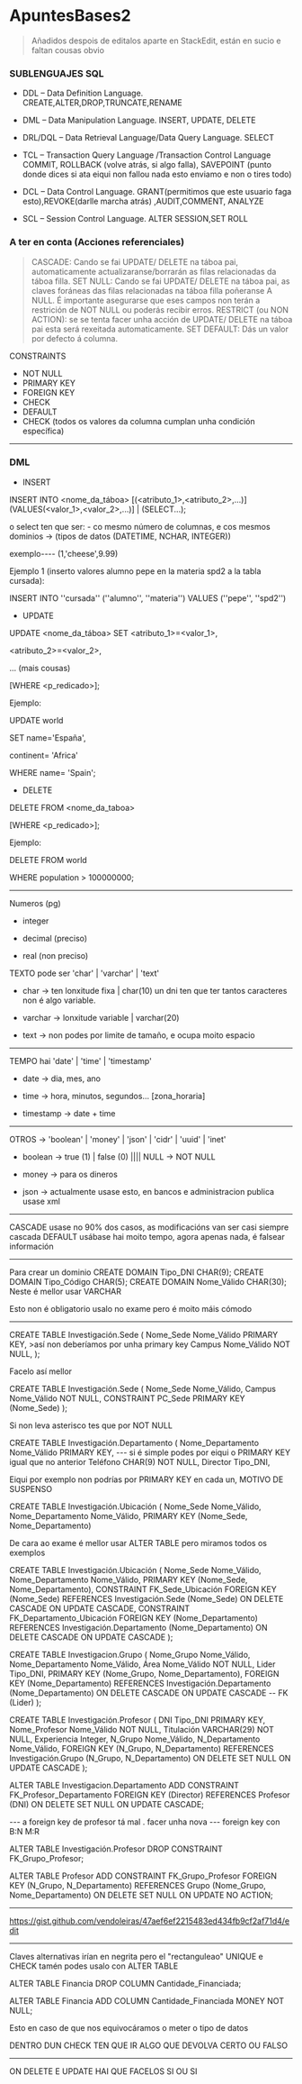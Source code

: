 # ApuntesBases2
> Añadidos despois de editalos aparte en StackEdit, están en sucio e faltan cousas obvio
### SUBLENGUAJES SQL
- DDL – Data Definition Language.
CREATE,ALTER,DROP,TRUNCATE,RENAME

- DML – Data Manipulation Language.
INSERT, UPDATE, DELETE 

- DRL/DQL – Data Retrieval Language/Data Query Language.
 SELECT

- TCL – Transaction Query Language /Transaction Control Language
COMMIT, ROLLBACK (volve atrás, si algo falla), SAVEPOINT (punto donde dices si ata eiqui non fallou nada esto enviamo e non o tires todo)

- DCL – Data Control Language.
GRANT(permitimos que este usuario faga esto),REVOKE(darlle marcha atrás) ,AUDIT,COMMENT, ANALYZE 

- SCL – Session Control Language.
ALTER SESSION,SET ROLL


### A ter en conta (Acciones referenciales)
>  CASCADE: Cando se fai  UPDATE/ DELETE na táboa pai, automaticamente actualizaranse/borrarán as filas relacionadas da táboa filla.
> SET  NULL: Cando se fai  UPDATE/ DELETE na táboa pai, as claves foráneas das filas relacionadas na táboa filla poñeranse A  NULL. É importante asegurarse que eses campos non terán a restrición de  NOT  NULL ou poderás recibir erros.
>  RESTRICT (ou NON  ACTION): se se tenta facer unha acción de  UPDATE/ DELETE na táboa pai esta será rexeitada automaticamente.
> SET  DEFAULT: Dás un valor por defecto á columna.

CONSTRAINTS
- NOT NULL
- PRIMARY KEY
- FOREIGN KEY
- CHECK
- DEFAULT
- CHECK (todos os valores da columna cumplan unha condición específica)
---
### DML
- INSERT


INSERT INTO <nome_da_táboa>
[(<atributo_1>,<atributo_2>,...)]
(VALUES(<valor_1>,<valor_2>,...)] | (SELECT...);
 
o select ten que ser: - co mesmo número de columnas, e cos mesmos dominios -> (tipos de datos (DATETIME, NCHAR, INTEGER))

exemplo---- (1,'cheese',9.99)
  
Ejemplo 1 (inserto valores alumno pepe en la materia spd2 a la tabla cursada):

INSERT INTO ''cursada'' (''alumno'', ''materia'') VALUES (''pepe'', ''spd2'')

- UPDATE

UPDATE <nome_da_táboa>
SET <atributo_1>=<valor_1>,

<atributo_2>=<valor_2>,

... (mais cousas)

[WHERE <p_redicado>];
  
Ejemplo:

UPDATE world

   SET name='España',
   
   continent= 'Africa'
   
   WHERE name= 'Spain';
   
- DELETE

DELETE FROM <nome_da_taboa>

[WHERE <p_redicado>];
  
Ejemplo:

DELETE FROM world

WHERE population > 100000000;

---

Numeros (pg)

- integer

- decimal (preciso)

- real (non preciso)

TEXTO pode ser 'char' | 'varchar' | 'text'

- char -> ten lonxitude fixa | char(10) un dni ten que ter tantos caracteres non é algo variable.

- varchar -> lonxitude variable | varchar(20) 

- text -> non podes por limite de tamaño, e ocupa moito espacio

---

TEMPO hai 'date' | 'time' | 'timestamp'

- date -> dia, mes, ano

- time -> hora, minutos, segundos... [zona_horaria]

- timestamp -> date + time

---

OTROS -> 'boolean' | 'money' | 'json' | 'cidr' | 'uuid' | 'inet'

- boolean -> true (1) | false (0) |||| NULL -> NOT NULL

- money -> para os dineros

- json -> actualmente usase esto, en bancos e administracion publica usase xml


---

CASCADE usase no 90% dos casos, as modificacións van ser casi siempre cascada
DEFAULT usábase hai moito tempo, agora apenas nada, é falsear información

---

Para crear un dominio
CREATE DOMAIN Tipo_DNI CHAR(9);
CREATE DOMAIN Tipo_Código CHAR(5);
CREATE DOMAIN Nome_Válido CHAR(30); Neste é mellor usar VARCHAR

Esto non é obligatorio usalo no exame pero é moito máis cómodo

---

CREATE TABLE Investigación.Sede (
	Nome_Sede Nome_Válido PRIMARY KEY,  >así non deberíamos por unha primary key
	Campus    Nome_Válido NOT NULL,
);

Facelo así mellor

CREATE TABLE Investigación.Sede (
	Nome_Sede Nome_Válido,
	Campus    Nome_Válido NOT NULL,
	CONSTRAINT PC_Sede
		PRIMARY KEY (Nome_Sede)
);

Si non leva asterisco tes que por NOT NULL

CREATE TABLE Investigación.Departamento (
	Nome_Departamento Nome_Válido PRIMARY KEY, --- si é simple podes por eiqui o PRIMARY KEY igual que no anterior
	Teléfono          CHAR(9) NOT NULL,
	Director          Tipo_DNI,
 
 Eiqui por exemplo non podrías por PRIMARY KEY en cada un, MOTIVO DE SUSPENSO
 
 CREATE TABLE Investigación.Ubicación (
	Nome_Sede		  Nome_Válido,
	Nome_Departamento Nome_Válido,
	PRIMARY KEY (Nome_Sede, Nome_Departamento)
 
 De cara ao exame é mellor usar ALTER TABLE pero miramos todos os exemplos
 
 CREATE TABLE Investigación.Ubicación (
	Nome_Sede		  Nome_Válido,
	Nome_Departamento Nome_Válido,
	PRIMARY KEY (Nome_Sede, Nome_Departamento),
	CONSTRAINT FK_Sede_Ubicación
		FOREIGN KEY (Nome_Sede)
		  REFERENCES Investigación.Sede (Nome_Sede)
		  ON DELETE CASCADE
		  ON UPDATE CASCADE,
	CONSTRAINT FK_Departamento_Ubicación
		FOREIGN KEY (Nome_Departamento)
		  REFERENCES Investigación.Departamento (Nome_Departamento)
		  ON DELETE CASCADE
		  ON UPDATE CASCADE
);

CREATE TABLE Investigacion.Grupo (
	Nome_Grupo         Nome_Válido,
	Nome_Departamento  Nome_Válido,
	Área			   Nome_Válido NOT NULL,
	Lider			   Tipo_DNI,
	PRIMARY KEY (Nome_Grupo, Nome_Departamento),
	FOREIGN KEY (Nome_Departamento)
	  REFERENCES Investigación.Departamento (Nome_Departamento)
	  ON DELETE CASCADE
	  ON UPDATE CASCADE
	-- FK (Lider)
);

CREATE TABLE Investigación.Profesor (
	DNI            Tipo_DNI PRIMARY KEY,
	Nome_Profesor  Nome_Válido NOT NULL,
	Titulación     VARCHAR(29) NOT NULL,
	Experiencia    Integer,
	N_Grupo        Nome_Válido,
	N_Departamento Nome_Válido,
	FOREIGN KEY (N_Grupo, N_Departamento)
	  REFERENCES Investigación.Grupo (N_Grupo, N_Departamento)
	  ON DELETE SET NULL
	  ON UPDATE CASCADE
);

ALTER TABLE Investigacion.Departamento
	ADD CONSTRAINT FK_Profesor_Departamento
		FOREIGN KEY (Director)
			REFERENCES Profesor (DNI)
			ON DELETE SET NULL
				ON UPDATE CASCADE;
		
--- a foreign key de profesor tá mal . facer unha nova
--- foreign key con B:N M:R

ALTER TABLE Investigación.Profesor
	DROP CONSTRAINT FK_Grupo_Profesor;
	
ALTER TABLE Profesor
	ADD CONSTRAINT FK_Grupo_Profesor
	FOREIGN KEY (N_Grupo, N_Departamento)
		REFERENCES Grupo (Nome_Grupo, Nome_Departamento)
		ON DELETE SET NULL
		ON UPDATE NO ACTION;
		
---
	
https://gist.github.com/vendoleiras/47aef6ef2215483ed434fb9cf2af71d4/edit

---

Claves alternativas irían en negrita pero el "rectanguleao"
UNIQUE e CHECK tamén podes usalo con ALTER TABLE

ALTER TABLE Financia
    DROP COLUMN Cantidade_Financiada;

ALTER TABLE Financia
    ADD COLUMN Cantidade_Financiada MONEY NOT NULL;
    
Esto en caso de que nos equivocáramos o meter o tipo de datos

DENTRO DUN CHECK TEN QUE IR ALGO QUE DEVOLVA CERTO OU FALSO

---
ON DELETE E UPDATE HAI QUE FACELOS SI OU SI

